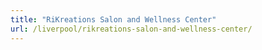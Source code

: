 ```yaml
---
title: "RiKreations Salon and Wellness Center"
url: /liverpool/rikreations-salon-and-wellness-center/
---
```

